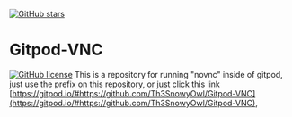 [![GitHub stars](https://img.shields.io/github/stars/Th3SnowyOwl/Gitpod-VNC?label=Stars&style=plastic)](https://github.com/Th3SnowyOwl/Gitpod-VNC/stargazers)
# Gitpod-VNC
[![GitHub license](https://img.shields.io/github/license/Th3SnowyOwl/Gitpod-VNC)](https://github.com/Th3SnowyOwl/Gitpod-VNC)
This is a repository for running "novnc" inside of gitpod, just use the prefix on this repository, or just click this link
[https://gitpod.io/#https://github.com/Th3SnowyOwl/Gitpod-VNC](https://gitpod.io/#https://github.com/Th3SnowyOwl/Gitpod-VNC), 
